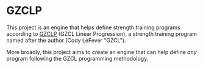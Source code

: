 # GZCLP

This project is an engine that helps define strength training programs according to [GZCLP](https://saynotobroscience.com/gzclp-infographic/) (GZCL Linear Progression), a strength training program named after the author (Cody LeFever "GZCL").

More broadly, this project aims to create an engine that can help define _any_ program following the GZCL programming methodology.
